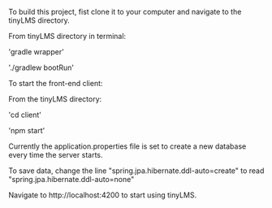 To build this project, fist clone it to your computer and navigate to the tinyLMS directory.

From tinyLMS directory in terminal:

'gradle wrapper'

'./gradlew bootRun'


To start the front-end client:

From the tinyLMS directory:

'cd client'

'npm start'


Currently the application.properties file is set to create a new database every time the server starts. 

To save data, change the line "spring.jpa.hibernate.ddl-auto=create" to read "spring.jpa.hibernate.ddl-auto=none"


Navigate to http://localhost:4200 to start using tinyLMS.
